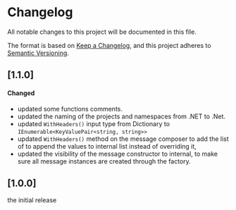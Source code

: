 # Changelog

All notable changes to this project will be documented in this file.

The format is based on [Keep a Changelog](https://keepachangelog.com/en/1.0.0/),
and this project adheres to [Semantic Versioning](https://semver.org/spec/v2.0.0.html).

## [1.1.0]

####  Changed

- updated some functions comments.
- updated the naming of the projects and namespaces from .NET to .Net.
- updated `WithHeaders()` input type from Dictionary to `IEnumerable<KeyValuePair<string, string>>`
- updated `WithHeaders()` method on the message composer to add the list of to append the values to internal list instead of overriding it,
- updated the visibility of the message constructor to internal, to make sure all message instances are created through the factory.

## [1.0.0]
 
the initial release